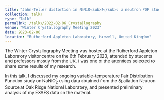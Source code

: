 ```yaml
---
title: "Jahn-Teller distortion in NaNiO<sub>2</sub>: a neutron PDF study"
collection: talks
type: "Talk"
permalink: /talks/2022-02-06_Crystallography
venue: "Winter Crystallography Meeting 2023"
date: 2023-02-06
location: "Rutherford Appleton Laboratory, Harwell, United Kingdom"
---
```


The Winter Crystallography Meeting was hosted at the Rutherford Appleton Laboratory visitor centre on the 6th February 2023, attended by students and professors mostly from the UK. I was one of the attendees selected to share some results of my research.

In this talk, I discussed my ongoing variable-temperature Pair Distribution Function study on NaNiO<sub>2</sub> using data obtained from the Spallation Neutron Source at Oak Ridge National Laboratory, and presented preliminary analysis of my EXAFS data on the material. 

